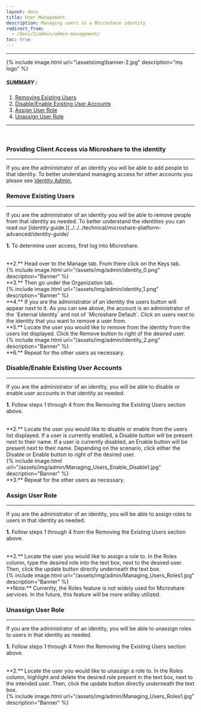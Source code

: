 ```yaml
--- 
layout: docs 
title: User Management  
description: Managing users in a Microshare identity 
redirect_from: 
  - /docs/2/admin/admin-management/ 
toc: true 
--- 
```

 
--------------------------------------- 
 
{% include image.html url="\assets\img\banner-2.jpg"  description="ms logo" %} 

##### SUMMARY :  
 
1. [Removing Existing Users](./#removing-existing-users) 
2. [Disable/Enable Existing User Accounts](./#disable/enable-existing-user-accounts) 
3. [Assign User Role](./#assign-user-role) 
4. [Unassign User Role](./#unassign-user-role) 
 
--------------------------------------- 
 
<br> 
 
 
### Providing Client Access via Microshare to the identity 
--------------------------------------- 
 
If you are the administrator of an identity you will be able to add people to that identity. To better understand managing access for other accounts you please see [Identity Admin.](../../../../../identity-admin/) 

 
### Remove Existing Users  
--------------------------------------- 

If you are the administrator of an identity you will be able to remove people from that identity as needed. To better understand the identities you can read our [identity guide.](../../../technical/microshare-platform-advanced/identity-guide/ 

**1.** To determine user access, first log into Microshare.  
 
<br> 
**2.** Head over to the Manage tab. From there click on the Keys tab. 
 
<br> 
{% include image.html url="/assets/img/admin/identity_0.png" description="Banner" %} 
 
<br> 
**3.** Then go under the Organization tab.  
 
<br> 
{% include image.html url="/assets/img/admin/identity_1.png" description="Banner" %} 
 
<br> 
**4.** If you are the administrator of an identity the users button will appear next to it. As you can see above, the account is an administrator of the `External Identity` and not of `Microshare Default`. Click on users next to the identity that you want to remove a user from. 

<br> 
**5.** Locate the user you would like to remove from the identity from the users list displayed. Click the Remove button to right of the desired user.  

<br> 
{% include image.html url="/assets/img/admin/identity_2.png" description="Banner" %} 

<br> 
**6.** Repeat for the other users as necessary. 

 

 

### Disable/Enable Existing User Accounts  
--------------------------------------- 

If you are the administrator of an identity, you will be able to disable or enable user accounts in that identity as needed. 

**1.** Follow steps 1 through 4 from the Removing the Existing Users section above. 

<br> 
**2.** Locate the user you would like to disable or enable from the users list displayed. If a user is currently enabled, a Disable button will be present next to their name. If a user is currently disabled, an Enable button will be present next to their name. Depending on the scenario, click either the Disable or Enable button to right of the desired user. 

<br> 
{% include image.html url="/assets/img/admin/Managing_Users_Enable_Disable1.jpg" description="Banner" %} 

<br> 
**3.** Repeat for the other users as necessary. 

 

 

### Assign User Role  
--------------------------------------- 

If you are the administrator of an identity, you will be able to assign roles to users in that identity as needed. 

**1.** Follow steps 1 through 4 from the Removing the Existing Users section above. 

<br> 
**2.** Locate the user you would like to assign a role to. In the Roles column, type the desired role into the text box, next to the desired user. Then, click the update button directly underneath the text box.  

<br> 
{% include image.html url="/assets/img/admin/Managing_Users_Roles1.jpg" description="Banner" %} 

<br> 
**Note:** Currenlty, the Roles feature is not widely used for Microshare services. In the future, this feature will be more widley utilized. 

 

 

### Unassign User Role 
--------------------------------------- 

If you are the administrator of an identity, you will be able to unassign roles to users in that identity as needed. 

**1.** Follow steps 1 through 4 from the Removing the Existing Users section above. 

<br> 
**2.** Locate the user you would like to unassign a role to. In the Roles column, highlight and delete the desired role present in the text box, next to the intended user. Then, click the update button directly underneath the text box.  

<br> 
{% include image.html url="/assets/img/admin/Managing_Users_Roles1.jpg" description="Banner" %} 

